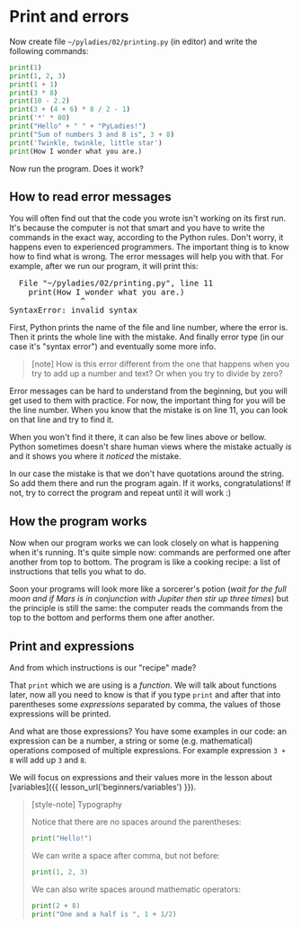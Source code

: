 # Print and errors


Now create file <code>~/pyladies/02/printing.py</code> (in editor)
and write the following commands:


```python
print(1)
print(1, 2, 3)
print(1 + 1)
print(3 * 8)
print(10 - 2.2)
print(3 + (4 + 6) * 8 / 2 - 1)
print('*' * 80)
print("Hello" + " " + "PyLadies!")
print("Sum of numbers 3 and 8 is", 3 + 8)
print('Twinkle, twinkle, little star')
print(How I wonder what you are.)
```

Now run the program. Does it work?

## How to read error messages

You will often find out that the code you wrote isn't working on its first run.
It's because the computer is not that smart and you have to write the commands in the exact way,
according to the Python rules. Don't worry, it happens even to experienced programmers.
The important thing is to know how to find what is wrong. The error messages will help you with
that. For example, after we run our program, it will print this:


<pre>
  File "<span class="plhome">~/pyladies</span>/02/printing.py", line <span class="err-lineno">11</span>
    print(How I wonder what you are.)
               ^
<span class="err-exctype">SyntaxError</span>: invalid syntax
</pre>

First, Python prints the name of the file and <span class="err-lineno">line number</span>,
where the error is.
Then it prints the whole line with the mistake.
And finally <span class="err-exctype">error type</span>
(in our case it's "syntax error") and eventually some more info.

> [note] How is this error different from the one that happens when you
> try to add up a number and text? Or when you try to divide by zero?

Error messages can be hard to understand from the beginning, but
you will get used to them with practice.
For now, the important thing for you will be the line number.
When you know that the mistake is on line <span class="err-lineno">11</span>,
you can look on that line and try to find it.

When you won't find it there, it can also be few lines above or bellow.
Python sometimes doesn't share human views where the mistake actually *is*
and it shows you where it *noticed* the mistake.

In our case the mistake is that we don't have quotations around
the string. So add them there and run the program again.
If it works, congratulations!
If not, try to correct the program and repeat until it will work :)

## How the program works

Now when our program works we can look closely on what is happening
when it's running.
It's quite simple now: commands are performed one after another from top to bottom.
The program is like a cooking recipe: a list of instructions that tells you what to do.

Soon your programs will look more like a sorcerer's potion
(*wait for the full moon and if Mars is in conjunction with
Jupiter then stir up three times*) but the principle is still
the same: the computer reads the commands from the top to the bottom
and performs them one after another.

## Print and expressions

And from which instructions is our "recipe" made?

That `print` which we are using is a *function*. We will talk
about functions later, now all you need to know is that
if you type `print` and after that into parentheses some
*expressions* separated by comma, the values of those
expressions will be printed.

And what are those expressions?
You have some examples in our code:
an expression can be a number, a string or some (e.g. mathematical)
operations composed of multiple expressions.
For example expression `3 + 8` will add up `3` and `8`.

We will focus on expressions and their values more in
the lesson about [variables]({{ lesson_url('beginners/variables') }}).

> [style-note] Typography
>
> Notice that there are no spaces around
> the parentheses:
> ```python
> print("Hello!")
> ```
>
> We can write a space after comma, but not before:
> ```python
> print(1, 2, 3)
> ```
>
> We can also write spaces around mathematic operators:
> ```python
> print(2 + 8)
> print("One and a half is ", 1 + 1/2)
> ```

